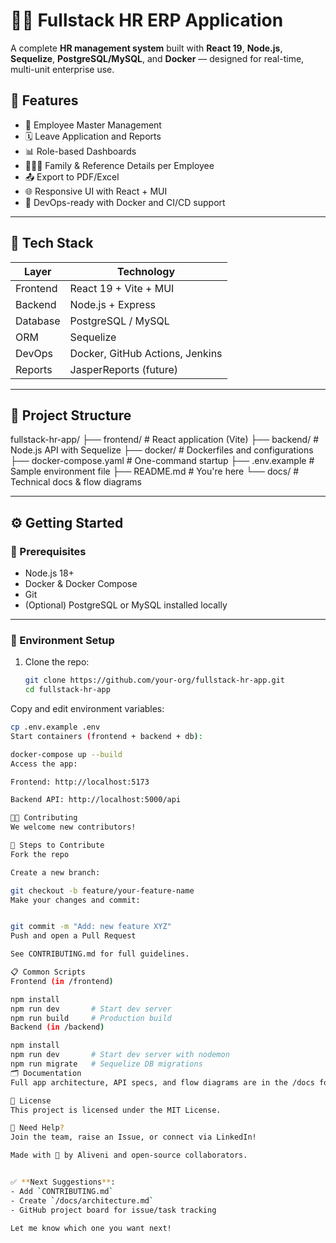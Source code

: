 # 🧑‍💼 Fullstack HR ERP Application

A complete **HR management system** built with **React 19**, **Node.js**, **Sequelize**, **PostgreSQL/MySQL**, and **Docker** — designed for real-time, multi-unit enterprise use.

## 🚀 Features

- 🧾 Employee Master Management  
- 🗓️ Leave Application and Reports  
- 📊 Role-based Dashboards  
- 👨‍👩‍👧 Family & Reference Details per Employee  
- 📤 Export to PDF/Excel  
- 🌐 Responsive UI with React + MUI  
- 🐳 DevOps-ready with Docker and CI/CD support  

---

## 🧰 Tech Stack

| Layer         | Technology                      |
|---------------|----------------------------------|
| Frontend      | React 19 + Vite + MUI           |
| Backend       | Node.js + Express               |
| Database      | PostgreSQL / MySQL              |
| ORM           | Sequelize                       |
| DevOps        | Docker, GitHub Actions, Jenkins |
| Reports       | JasperReports (future)          |

---

## 📂 Project Structure

fullstack-hr-app/
├── frontend/ # React application (Vite)
├── backend/ # Node.js API with Sequelize
├── docker/ # Dockerfiles and configurations
├── docker-compose.yaml # One-command startup
├── .env.example # Sample environment file
├── README.md # You're here
└── docs/ # Technical docs & flow diagrams

---

## ⚙️ Getting Started

### 🔧 Prerequisites

- Node.js 18+
- Docker & Docker Compose
- Git
- (Optional) PostgreSQL or MySQL installed locally

---

### 🚨 Environment Setup

1. Clone the repo:
   ```bash
   git clone https://github.com/your-org/fullstack-hr-app.git
   cd fullstack-hr-app

Copy and edit environment variables:
```bash
cp .env.example .env
Start containers (frontend + backend + db):

docker-compose up --build
Access the app:

Frontend: http://localhost:5173

Backend API: http://localhost:5000/api

🧑‍💻 Contributing
We welcome new contributors!

👣 Steps to Contribute
Fork the repo

Create a new branch:

git checkout -b feature/your-feature-name
Make your changes and commit:


git commit -m "Add: new feature XYZ"
Push and open a Pull Request

See CONTRIBUTING.md for full guidelines.

📋 Common Scripts
Frontend (in /frontend)

npm install
npm run dev       # Start dev server
npm run build     # Production build
Backend (in /backend)

npm install
npm run dev       # Start dev server with nodemon
npm run migrate   # Sequelize DB migrations
🗂️ Documentation
Full app architecture, API specs, and flow diagrams are in the /docs folder.

📜 License
This project is licensed under the MIT License.

🙋 Need Help?
Join the team, raise an Issue, or connect via LinkedIn!

Made with 💙 by Aliveni and open-source collaborators.


✅ **Next Suggestions**:
- Add `CONTRIBUTING.md`  
- Create `/docs/architecture.md`  
- GitHub project board for issue/task tracking

Let me know which one you want next!

